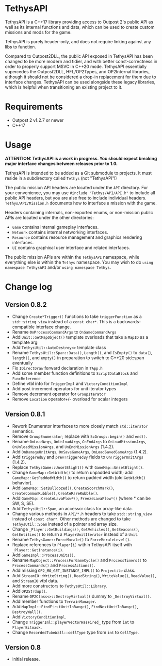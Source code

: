 # TethysAPI

TethysAPI is a C++17 library providing access to Outpost 2's public API as well as its internal functions and data, which can be used to create custom missions and mods for the game.

TethysAPI is purely header-only, and does not require linking against any libs to function.

Compared to Outpost2DLL, the public API exposed in TethysAPI has been changed to be more modern and tidier, and with better const-correctness in order to properly support MSVC in C++20 mode. TethysAPI essentially supercedes the Outpost2DLL, HFL/OP2Types, and OP2Internal libraries, although it should not be considered a drop-in replacement for them due to interface changes. TethysAPI can be used alongside these legacy libraries, which is helpful when transitioning an existing project to it.

# Requirements

* Outpost 2 v1.2.7 or newer
* C++17

# Usage

**ATTENTION: TethysAPI is a work in progress. You should expect breaking major interface changes between releases prior to 1.0.**

TethysAPI is intended to be added as a Git submodule to projects. It must reside in a subdirectory called `Tethys` (not "TethysAPI"!)

The public mission API headers are located under the `API` directory. For your convenience, you may use `#include "Tethys/API/API.h"` to include all public API headers, but you are also free to include individual headers. `Tethys/API/Mission.h` documents how to interface a mission with the game.

Headers containing internals, non-exported enums, or non-mission public APIs are located under the other directories:
* `Game` contains internal gameplay interfaces.
* `Network` contains internal networking interfaces.
* `Resource` contains resource management and graphics rendering interfaces.
* `UI` contains graphical user interface and related interfaces.

The public mission APIs are within the `TethysAPI` namespace, while everything else is within the `Tethys` namespace. You may wish to do `using namespace TethysAPI` and/or `using namespace Tethys`.

# Change log

## Version 0.8.2
* Change `Create*Trigger()` functions to take `triggerFunction` as a `std::string_view` instead of a `const char*`. This is a backwards-compatible interface change.
* Rename `OnProcessCommandArgs` to `OnGameCommandArgs`
* Add `Unit::GetMapObject()` template overloads that take a `MapID` as a template arg
* Add `TethysUtil::AutoDestroy<>` template class
* Rename `TethysUtil::Span::Data()`, `Length()`, and `IsEmpty()` to `data(`), `length()`, and `empty()` in preparation to switch to C++20 std::span eventually
* Fix `IDirectDraw` forward declaration in `TApp.h`
* Add some member function definitions to `ScriptDataBlock` and `FuncReference`
* Define vtbl info for `TriggerImpl` and `VictoryConditionImpl`
* Add post-increment operators for unit iterator types
* Remove decrement operator for `GroupIterator`
* Remove `Location` operator+/- overload for scalar integers


## Version 0.8.1
* Rework Enumerator interfaces to more closely match `std::iterator` semantics.
* Remove `GroupEnumerator`; replace with `ScGroup::begin()` and `end()`.
* Rename `OnLoadArgs`, `OnUnloadArgs`, `OnEndArgs` to `OnLoadMissionArgs`, `OnUnloadMissionArgs`, and `UnEndMissionArgs` (1.4.2).
* Add `OnDamageUnitArgs`, `OnSaveGameArgs`, `OnLoadSavedGameArgs` (1.4.2).
* Add `triggeredBy` and `prevTriggeredBy` fields to `OnTriggerUnitArgs` (1.4.2).
* Replace `TethysGame::UnsetBlight()` with `GameMap::UnsetBlight()`.
* Change `GameMap::GetWidth()` to return unpadded width; add `GameMap::GetPaddedWidth()` to return padded width (old `GetWidth()` behavior).
* Add `GameMap::SetBulldozed()`, `CreateScorchMark()`, `CreateCommonRubble()`, `CreateRareRubble()`.
* Add `GameMap::CreateLavaFlow*()`, `FreezeLavaFlow*()` (where * can be SW, S, SE).
* Add `TethysUtil::Span`, an accessor class for array-like data.
* Change various methods in `API/*.h` headers to take `std::string_view` instead of `const char*`.  Other methods are changed to take `TethysUtil::Span` instead of a pointer and array size.
* Change `_Player::GetBuildings()`, `GetVehicles()`, `GetBeacons()`, `GetEntities()` to return a `PlayerUnitIterator` instead of a `Unit`.
* Rename `TethysGame::ForceMorale()` to `ForceMoraleLevel()`.
* Replace references to `Player[i]` within TethysAPI itself with `_Player::GetInstance(i)`.
* Add `GameImpl::ProcessUnits()`.
* Rename `MapObject::ProcessForGameCycle()` and `ProcessTimers()` to `ProcessCommands()` and `ProcessActions()`.
* Add missing `OP2_MO_GET_INSTANCE_IMPL()` to `Projectile` class.
* Add `StreamIO::WriteString()`, `ReadString()`, `WriteValue()`, `ReadValue()`, and `StreamIO` vtbl data.
* Add more constructors to `TethysUtil::Library`.
* Add `OP2Strdup()`.
* Rename `OP2Class<>::DestroyVirtual()` dummy to `_DestroyVirtual()`.
* Add member functions to `TerrainManager`.
* Add `MapImpl::FindFirstUnitInRange()`, `FindNextUnitInRange()`, `DestroyWall()`.
* Add `VictoryConditionImpl`.
* Change `TriggerIml::playerVectorHasFired_` type from `int` to `PlayerBitmask`.
* Change `RecordedTubeWall::cellType` type from `int` to `CellType`.

## Version 0.8
* Initial release.
